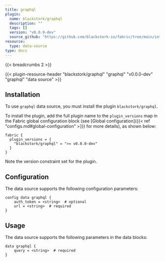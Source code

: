 ```yaml
---
title: graphql
plugin:
  name: blackstork/graphql
  description: ""
  tags: []
  version: "v0.0.0-dev"
  source_github: "https://github.com/blackstork-io/fabric/tree/main/internal/graphql/"
resource:
  type: data-source
type: docs
---
```


{{< breadcrumbs 2 >}}

{{< plugin-resource-header "blackstork/graphql" "graphql" "v0.0.0-dev" "graphql" "data source" >}}

## Installation

To use `graphql` data source, you must install the plugin `blackstork/graphql`.

To install the plugin, add the full plugin name to the `plugin_versions` map in the Fabric global configuration block (see [Global configuration]({{< ref "configs.md#global-configuration" >}}) for more details), as shown below:

```hcl
fabric {
  plugin_versions = {
    "blackstork/graphql" = ">= v0.0.0-dev"
  }
}
```

Note the version constraint set for the plugin.

## Configuration

The data source supports the following configuration parameters:

```hcl
config data graphql {
    auth_token = <string>  # optional
    url = <string>  # required
}
```

## Usage

The data source supports the following parameters in the data blocks:

```hcl
data graphql {
    query = <string>  # required
}
```